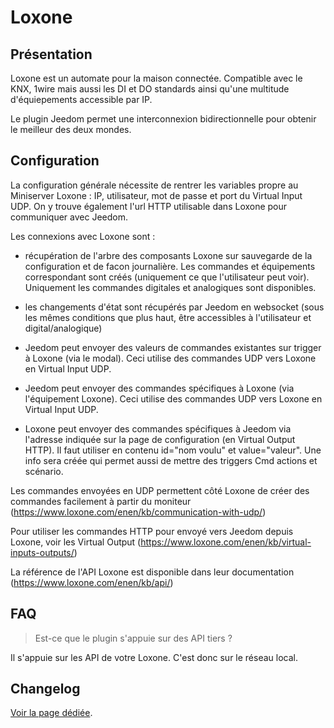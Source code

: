 # Loxone

## Présentation

Loxone est un automate pour la maison connectée. Compatible avec le KNX, 1wire mais aussi les DI et DO standards ainsi qu'une multitude d'équiepements accessible par IP.

Le plugin Jeedom permet une interconnexion bidirectionnelle pour obtenir le meilleur des deux mondes.

## Configuration

La configuration générale nécessite de rentrer les variables propre au Miniserver Loxone : IP, utilisateur, mot de passe et port du Virtual Input UDP. On y trouve également l'url HTTP utilisable dans Loxone pour communiquer avec Jeedom.

Les connexions avec Loxone sont :

  - récupération de l'arbre des composants Loxone sur sauvegarde de la configuration et de facon journalière. Les commandes et équipements correspondant sont créés (uniquement ce que l'utilisateur peut voir). Uniquement les commandes digitales et analogiques sont disponibles.
  
  - les changements d'état sont récupérés par Jeedom en websocket (sous les mêmes conditions que plus haut, être accessibles à l'utilisateur et digital/analogique)
  
  - Jeedom peut envoyer des valeurs de commandes existantes sur trigger à Loxone (via le modal). Ceci utilise des commandes UDP vers Loxone en Virtual Input UDP.
  
  - Jeedom peut envoyer des commandes spécifiques à Loxone (via l'équipement Loxone). Ceci utilise des commandes UDP vers Loxone en Virtual Input UDP.
  
  - Loxone peut envoyer des commandes spécifiques à Jeedom via l'adresse indiquée sur la page de configuration (en Virtual Output HTTP). Il faut utiliser en contenu id="nom voulu" et value="valeur". Une info sera créée qui permet aussi de mettre des triggers Cmd actions et scénario.
  
Les commandes envoyées en UDP permettent côté Loxone de créer des commandes facilement à partir du moniteur (https://www.loxone.com/enen/kb/communication-with-udp/)

Pour utiliser les commandes HTTP pour envoyé vers Jeedom depuis Loxone, voir les Virtual Output (https://www.loxone.com/enen/kb/virtual-inputs-outputs/)

La référence de l'API Loxone est disponible dans leur documentation (https://www.loxone.com/enen/kb/api/)

## FAQ

> Est-ce que le plugin s'appuie sur des API tiers ?

Il s'appuie sur les API de votre Loxone. C'est donc sur le réseau local.

## Changelog

[Voir la page dédiée](changelog.md).
